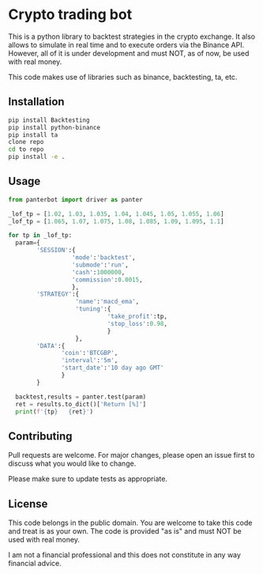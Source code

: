 # Crypto trading bot

This is a python library to backtest strategies in the crypto exchange. It also allows to simulate in real time and to execute orders via the Binance API. However, all of it is under development and must NOT, as of now, be used with real money.
 
This code makes use of libraries such as binance, backtesting, ta, etc.

## Installation


```bash
pip install Backtesting
pip install python-binance
pip install ta
clone repo
cd to repo
pip install -e .
```

## Usage

```python
from panterbot import driver as panter

_lof_tp = [1.02, 1.03, 1.035, 1.04, 1.045, 1.05, 1.055, 1.06]
_lof_tp = [1.065, 1.07, 1.075, 1.08, 1.085, 1.09, 1.095, 1.1]

for tp in _lof_tp:
  param={
        'SESSION':{
                  'mode':'backtest',
                  'submode':'run',
                  'cash':1000000,
                  'commission':0.0015,
                  },
        'STRATEGY':{
                   'name':'macd_ema',
                   'tuning':{
                            'take_profit':tp,
                            'stop_loss':0.98,
                            }
                   },
        'DATA':{
               'coin':'BTCGBP',
               'interval':'5m',
               'start_date':'10 day ago GMT'
               }
        }

  backtest,results = panter.test(param)
  ret = results.to_dict()['Return [%]']
  print(f'{tp}   {ret}')
```

## Contributing

Pull requests are welcome. For major changes, please open an issue first
to discuss what you would like to change.

Please make sure to update tests as appropriate.

## License

This code belongs in the public domain. You are welcome to take this code and treat is as your own. 
The code is provided "as is" and must NOT be used with real money.

I am not a financial professional and this does not constitute in any way financial advice.
